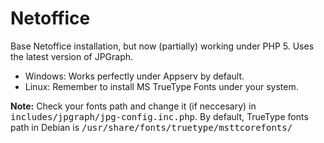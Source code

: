 Netoffice
=========

Base Netoffice installation, but now (partially) working under PHP 5. Uses the latest version of JPGraph.

* Windows: Works perfectly under Appserv by default.
* Linux: Remember to install MS TrueType Fonts under your system.

**Note:** Check your fonts path and change it (if neccesary) in <tt>includes/jpgraph/jpg-config.inc.php</tt>. By default, TrueType fonts path in Debian is <tt>/usr/share/fonts/truetype/msttcorefonts/</tt>